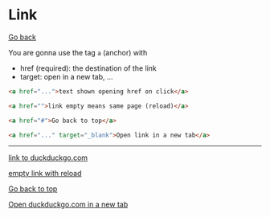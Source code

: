 # Link

[Go back](..)

You are gonna use the tag ``a`` (anchor) with

* href (required): the destination of the link
* target: open in a new tab, ...

```html
<a href="...">text shown opening href on click</a>

<a href="">link empty means same page (reload)</a>

<a href="#">Go back to top</a>

<a href="..." target="_blank">Open link in a new tab</a>
```

<hr class="sr">

<a href="https://duckduckgo.com/">link to duckduckgo.com</a>

<a href="">empty link with reload</a>

<a href="#">Go back to top</a>

<a href="https://duckduckgo.com/" target="_blank">Open duckduckgo.com in a new tab</a>